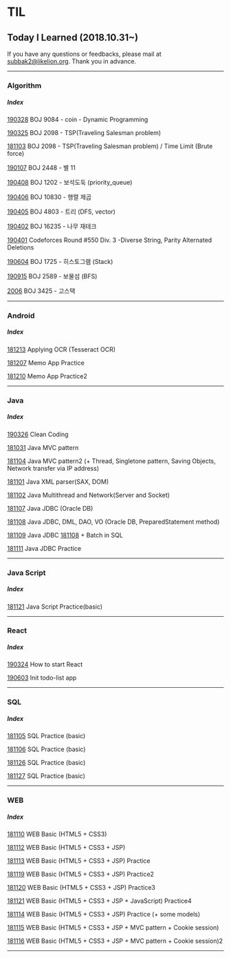 # TIL
## Today I Learned (2018.10.31~)

If you have any questions or feedbacks, please mail at subbak2@likelion.org. 
Thank you in advance.
<hr/>

### Algorithm
##### Index
   [190328](https://github.com/subbak2/TIL/tree/master/1903/190328) BOJ 9084 - coin - Dynamic Programming

   [190325](https://github.com/subbak2/TIL/tree/master/1903/190325) BOJ 2098 - TSP(Traveling Salesman problem)
   
   [181103](https://github.com/subbak2/TIL/tree/master/1811/181103) BOJ 2098 - TSP(Traveling Salesman problem) / Time Limit (Brute force)
   
   [190107](https://github.com/subbak2/TIL/tree/master/1903/190107) BOJ 2448 - 별  11
   
   [190408](https://github.com/subbak2/TIL/tree/master/1904/190408) BOJ 1202 - 보석도둑 (priority_queue) 
   
   [190406](https://github.com/subbak2/TIL/tree/master/1904/190406) BOJ 10830 - 행렬 제곱
   
   [190405](https://github.com/subbak2/TIL/tree/master/1904/190405) BOJ 4803 - 트리 (DFS, vector)
   
   [190402](https://github.com/subbak2/TIL/tree/master/1904/190402) BOJ 16235 - 나무 재테크
   
   [190401](https://github.com/subbak2/TIL/tree/master/1904/190401) Codeforces Round #550 Div. 3 -Diverse String, Parity Alternated Deletions
   
   [190604](https://github.com/subbak2/TIL/tree/master/1906/190604) BOJ 1725 - 히스토그램 (Stack)
   
   [190915](https://github.com/subbak2/TIL/tree/master/1909/190915) BOJ 2589 - 보물섬 (BFS)

   [2006](https://github.com/subbak2/TIL/tree/master/2006) BOJ 3425 - 고스택
   

<hr/>

### Android
##### Index
   [181213](https://github.com/subbak2/TIL/tree/master/1812/181213) Applying OCR (Tesseract OCR)
   
   [181207](https://github.com/subbak2/TIL/tree/master/1812/181207) Memo App Practice
   
   [181210](https://github.com/subbak2/TIL/tree/master/1812/181210) Memo App Practice2   
   

<hr/>

### Java
##### Index
   [190326](https://github.com/subbak2/TIL/tree/master/1903/190326) Clean Coding
   
   [181031](https://github.com/subbak2/TIL/tree/master/1811/181031) Java MVC pattern
   
   [181104](https://github.com/subbak2/TIL/tree/master/1811/181104) Java MVC pattern2 (+ Thread, Singletone pattern, Saving Objects, Network transfer via IP address)
   
   [181101](https://github.com/subbak2/TIL/tree/master/1811/181101) Java XML parser(SAX, DOM)
   
   [181102](https://github.com/subbak2/TIL/tree/master/1811/181102) Java Multithread and Network(Server and Socket)
   
   [181107](https://github.com/subbak2/TIL/tree/master/1811/181107) Java JDBC (Oracle DB)
   
   [181108](https://github.com/subbak2/TIL/tree/master/1811/181108) Java JDBC, DML, DAO, VO (Oracle DB, PreparedStatement method)
   
   [181109](https://github.com/subbak2/TIL/tree/master/1811/181109) Java JDBC [181108](https://github.com/subbak2/TIL/tree/master/1811/181108) + Batch in SQL

   [181111](https://github.com/subbak2/TIL/tree/master/1811/181111) Java JDBC Practice


<hr/>

### Java Script
##### Index
   [181121](https://github.com/subbak2/TIL/tree/master/1811/181121) Java Script Practice(basic)

<hr/>

### React
##### Index
   [190324](https://github.com/subbak2/TIL/tree/master/1903/190324) How to start React
   
   [190603](https://github.com/subbak2/todo-list) Init todo-list app

<hr/>

### SQL
##### Index
   [181105](https://github.com/subbak2/TIL/tree/master/1811/181105) SQL Practice (basic)
   
   [181106](https://github.com/subbak2/TIL/tree/master/1811/181106) SQL Practice (basic)

   [181126](https://github.com/subbak2/TIL/tree/master/1811/181126) SQL Practice (basic)
   
   [181127](https://github.com/subbak2/TIL/tree/master/1811/181127) SQL Practice (basic)

<hr/>

### WEB
##### Index
   [181110](https://github.com/subbak2/TIL/tree/master/1811/181110) WEB Basic (HTML5 + CSS3)
   
   [181112](https://github.com/subbak2/TIL/tree/master/1811/181112) WEB Basic (HTML5 + CSS3 + JSP)
   
   [181113](https://github.com/subbak2/TIL/tree/master/1811/181113) WEB Basic (HTML5 + CSS3 + JSP) Practice
   
   [181119](https://github.com/subbak2/TIL/tree/master/1811/181119) WEB Basic (HTML5 + CSS3 + JSP) Practice2
   
   [181120](https://github.com/subbak2/TIL/tree/master/1811/181120) WEB Basic (HTML5 + CSS3 + JSP) Practice3
   
   [181121](https://github.com/subbak2/TIL/tree/master/1811/181121) WEB Basic (HTML5 + CSS3 + JSP + JavaScript) Practice4
   
   [181114](https://github.com/subbak2/TIL/tree/master/1811/181114) WEB Basic (HTML5 + CSS3 + JSP) Practice (+ some models)
   
   [181115](https://github.com/subbak2/TIL/tree/master/1811/181115) WEB Basic (HTML5 + CSS3 + JSP + MVC pattern + Cookie session)

   [181116](https://github.com/subbak2/TIL/tree/master/1811/181116) WEB Basic (HTML5 + CSS3 + JSP + MVC pattern + Cookie session)2
   
<hr/>
